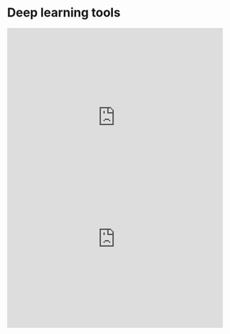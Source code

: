 # Deep learning tools


<div style="position: relative; padding-bottom: 56.25%; height: 0;"><iframe width="100%" height="415" src="https://www.youtube.com/embed/yjprpOoH5c8" title="Computer Vision" frameborder="0" allow="accelerometer; autoplay; clipboard-write; encrypted-media; gyroscope; picture-in-picture" allowfullscreen></iframe></div>
</details>

<div style="position: relative; padding-bottom: 56.25%; height: 0;"><iframe width="100%" height="415" src="https://www.youtube.com/embed/yjprpOoH5c8" title="Computer Vision" frameborder="0" allow="accelerometer; autoplay; clipboard-write; encrypted-media; gyroscope; picture-in-picture" allowfullscreen></iframe></div>
</details>
